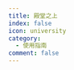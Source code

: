 ```yaml
---
title: 殿堂之上
index: false
icon: university
category:
  - 使用指南
comment: false
---
```


<VPCard
    title="Q&A功能块"
    desc="“提问的智慧”不再成为束缚的枷锁，享受问答的自由和解放"
    logo=""
    link="/zh/Q_A"
    background="rgba(30, 180, 255, 0.3)"
    />

<Catalog />

